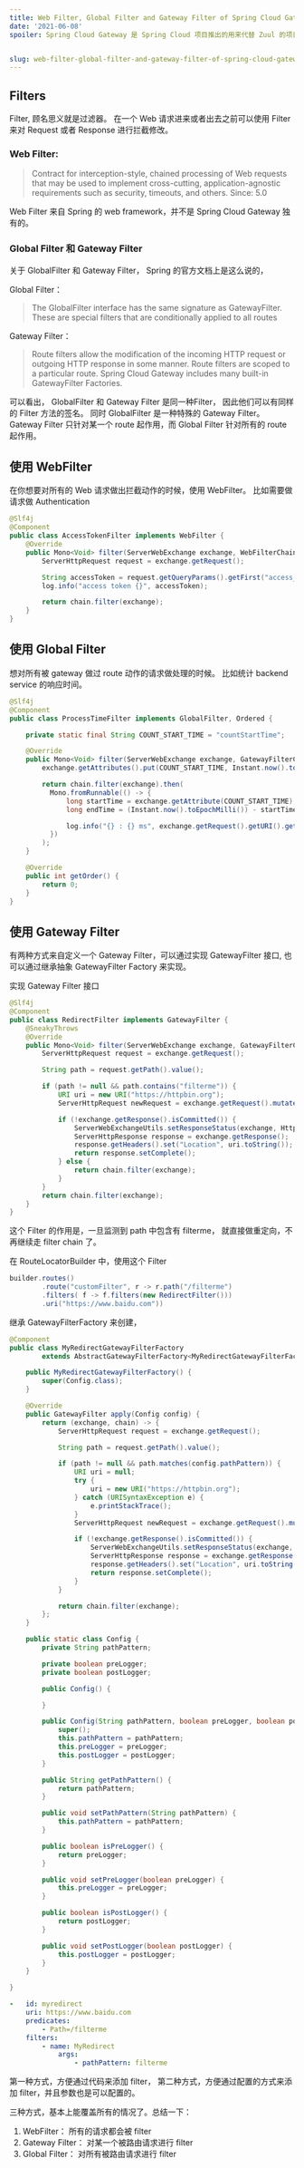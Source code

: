 ```yaml
---
title: Web Filter, Global Filter and Gateway Filter of Spring Cloud Gateway
date: '2021-06-08'
spoiler: Spring Cloud Gateway 是 Spring Cloud 项目推出的用来代替 Zuul 的项目。 由于 Spring Framework 5.0 支持了 Reactive 的模式，而 Zuul 不支持 Reactive，并且 Netfilx 也没有继续支持 Zuul 的计划，因此 Spring Cloud 组推出了 Spring Cloud Gateway。 本文介绍一下 Spring Cloud Gateway 中可以使用的三种 Filter， Web Filter， Global Filter 和 Gateway Filter。


slug: web-filter-global-filter-and-gateway-filter-of-spring-cloud-gateway
---
```


## Filters

Filter,  顾名思义就是过滤器。 在一个 Web 请求进来或者出去之前可以使用 Filter 来对 Request 或者 Response 进行拦截修改。

### Web Filter:

> Contract for interception-style, chained processing of Web requests that may be used to implement cross-cutting, application-agnostic requirements such as security, timeouts, and others.
Since:
5.0

Web Filter 来自 Spring 的 web framework，并不是 Spring Cloud Gateway 独有的。

###  Global Filter 和 Gateway Filter

关于 GlobalFilter 和 Gateway Filter， Spring 的官方文档上是这么说的， 

Global Filter： 

> The GlobalFilter interface has the same signature as GatewayFilter. These are special filters that are conditionally applied to all routes

Gateway Filter： 

>Route filters allow the modification of the incoming HTTP request or outgoing HTTP response in some manner. Route filters are scoped to a particular route. Spring Cloud Gateway includes many built-in GatewayFilter Factories.


可以看出， GlobalFilter 和 Gateway Filter 是同一种Filter， 因此他们可以有同样的 Filter 方法的签名。 同时 GlobalFilter 是一种特殊的 Gateway Filter。 Gateway Filter 只针对某一个 route 起作用，而 Global Filter 针对所有的 route 起作用。



## 使用 WebFilter

在你想要对所有的 Web 请求做出拦截动作的时候，使用 WebFilter。 比如需要做请求做 Authentication

```java
@Slf4j
@Component
public class AccessTokenFilter implements WebFilter {
    @Override
    public Mono<Void> filter(ServerWebExchange exchange, WebFilterChain chain) {
        ServerHttpRequest request = exchange.getRequest();

        String accessToken = request.getQueryParams().getFirst("access_token");
        log.info("access token {}", accessToken);

        return chain.filter(exchange);
    }
}

```

## 使用 Global Filter

想对所有被 gateway 做过 route 动作的请求做处理的时候。 比如统计 backend service 的响应时间。

```java
@Slf4j
@Component
public class ProcessTimeFilter implements GlobalFilter, Ordered {

    private static final String COUNT_START_TIME = "countStartTime";

    @Override
    public Mono<Void> filter(ServerWebExchange exchange, GatewayFilterChain chain) {
        exchange.getAttributes().put(COUNT_START_TIME, Instant.now().toEpochMilli());

        return chain.filter(exchange).then(
          Mono.fromRunnable(() -> {
              long startTime = exchange.getAttribute(COUNT_START_TIME);
              long endTime = (Instant.now().toEpochMilli()) - startTime;

              log.info("{} : {} ms", exchange.getRequest().getURI().getRawPath(), endTime);
          })
        );
    }

    @Override
    public int getOrder() {
        return 0;
    }
}
```

## 使用 Gateway Filter

有两种方式来自定义一个 Gateway Filter，可以通过实现 GatewayFilter 接口, 也可以通过继承抽象 GatewayFilter Factory 来实现。


实现 Gateway Filter 接口

```java
@Slf4j
@Component
public class RedirectFilter implements GatewayFilter {
    @SneakyThrows
    @Override
    public Mono<Void> filter(ServerWebExchange exchange, GatewayFilterChain chain) {
        ServerHttpRequest request = exchange.getRequest();

        String path = request.getPath().value();

        if (path != null && path.contains("filterme")) {
            URI uri = new URI("https://httpbin.org");
            ServerHttpRequest newRequest = exchange.getRequest().mutate().uri(uri).build();

            if (!exchange.getResponse().isCommitted()) {
                ServerWebExchangeUtils.setResponseStatus(exchange, HttpStatus.valueOf(302));
                ServerHttpResponse response = exchange.getResponse();
                response.getHeaders().set("Location", uri.toString());
                return response.setComplete();
            } else {
                return chain.filter(exchange);
            }
        }
        return chain.filter(exchange);
    }
}
```

这个 Filter 的作用是，一旦监测到 path 中包含有 filterme， 就直接做重定向，不再继续走 filter chain 了。

在 RouteLocatorBuilder 中，使用这个 Filter

```java
builder.routes()
		.route("customFilter", r -> r.path("/filterme")
		.filters( f -> f.filters(new RedirectFilter()))
		.uri("https://www.baidu.com"))
```


继承 GatewayFilterFactory 来创建，

```java
@Component
public class MyRedirectGatewayFilterFactory
        extends AbstractGatewayFilterFactory<MyRedirectGatewayFilterFactory.Config> {

    public MyRedirectGatewayFilterFactory() {
        super(Config.class);
    }

    @Override
    public GatewayFilter apply(Config config) {
        return (exchange, chain) -> {
            ServerHttpRequest request = exchange.getRequest();

            String path = request.getPath().value();

            if (path != null && path.matches(config.pathPattern)) {
                URI uri = null;
                try {
                    uri = new URI("https://httpbin.org");
                } catch (URISyntaxException e) {
                    e.printStackTrace();
                }
                ServerHttpRequest newRequest = exchange.getRequest().mutate().uri(uri).build();

                if (!exchange.getResponse().isCommitted()) {
                    ServerWebExchangeUtils.setResponseStatus(exchange, HttpStatus.valueOf(302));
                    ServerHttpResponse response = exchange.getResponse();
                    response.getHeaders().set("Location", uri.toString());
                    return response.setComplete();
                }
            }

            return chain.filter(exchange);
        };
    }

    public static class Config {
        private String pathPattern;

        private boolean preLogger;
        private boolean postLogger;

        public Config() {

        }

        public Config(String pathPattern, boolean preLogger, boolean postLogger) {
            super();
            this.pathPattern = pathPattern;
            this.preLogger = preLogger;
            this.postLogger = postLogger;
        }

        public String getPathPattern() {
            return pathPattern;
        }

        public void setPathPattern(String pathPattern) {
            this.pathPattern = pathPattern;
        }

        public boolean isPreLogger() {
            return preLogger;
        }

        public void setPreLogger(boolean preLogger) {
            this.preLogger = preLogger;
        }

        public boolean isPostLogger() {
            return postLogger;
        }

        public void setPostLogger(boolean postLogger) {
            this.postLogger = postLogger;
        }
    }

}
```

```yaml
-   id: myredirect
    uri: https://www.baidu.com
    predicates:
        - Path=/filterme
    filters:
        - name: MyRedirect
            args:
                - pathPattern: filterme
```

第一种方式，方便通过代码来添加 filter， 第二种方式，方便通过配置的方式来添加 filter，并且参数也是可以配置的。


三种方式，基本上能覆盖所有的情况了。总结一下：

1. WebFilter： 所有的请求都会被 filter
2. Gateway Filter： 对某一个被路由请求进行 filter
3. Global Filter： 对所有被路由请求进行 filter